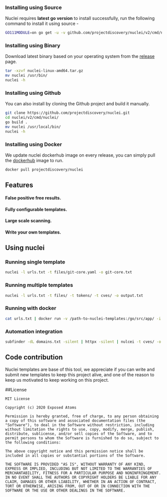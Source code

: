### Installing using Source

Nuclei requires **latest go version** to install successfully, run the following command to install it using source -

```bash
GO111MODULE=on go get -u -v github.com/projectdiscovery/nuclei/v2/cmd/nuclei
```
### Installing using Binary

Download latest binary based on your operating system from the [release](https://github.com/projectdiscovery/nuclei/releases) page.

```bash
tar -xzvf nuclei-linux-amd64.tar.gz
mv nuclei /usr/bin/
nuclei -h
```
### Installing using Github

You can also install by cloning the Github project and build it manually. 

```bash
git clone https://github.com/projectdiscovery/nuclei.git
cd nuclei/v2/cmd/nuclei/
go build .
mv nuclei /usr/local/bin/
nuclei -h
```

### Installing using Docker

We update nuclei dockerhub image on every release, you can simply pull the [dockerhub](https://hub.docker.com/r/projectdiscovery/nuclei) image to run.

```bash
docker pull projectdiscovery/nuclei
```


## Features

#### False positive free results.
#### Fully configurable templates.
#### Large scale scanning.
#### Write your own templates.

## Using nuclei 

### Running single template

```bash
nuclei -l urls.txt -t files/git-core.yaml -o git-core.txt
```

### Running multiple templates

```bash
nuclei -l urls.txt -t files/ -t tokens/ -t cves/ -o output.txt
```
### Running with docker

```bash
cat urls.txt | docker run -v /path-to-nuclei-templates:/go/src/app/ -i projectdiscovery/nuclei -t ./files/git-config.yaml > results.txt
```
### Automation integration

```bash
subfinder -dL domains.txt -silent | httpx -silent | nulcei -t cves/ -o cves.txt
```

## Code contribution

Nuclei templates are base of this tool, we appreciate if you can write and submit new templates to keep this project alive, and one of the reason to keep us motivated to keep working on this project. 

##License

```
MIT License

Copyright (c) 2020 Exposed Atoms

Permission is hereby granted, free of charge, to any person obtaining a copy of this software and associated documentation files (the "Software"), to deal in the Software without restriction, including without limitation the rights to use, copy, modify, merge, publish, distribute, sublicense, and/or sell copies of the Software, and to permit persons to whom the Software is furnished to do so, subject to the following conditions:

The above copyright notice and this permission notice shall be included in all copies or substantial portions of the Software.

THE SOFTWARE IS PROVIDED "AS IS", WITHOUT WARRANTY OF ANY KIND, EXPRESS OR IMPLIED, INCLUDING BUT NOT LIMITED TO THE WARRANTIES OF MERCHANTABILITY, FITNESS FOR A PARTICULAR PURPOSE AND NONINFRINGEMENT. IN NO EVENT SHALL THE AUTHORS OR COPYRIGHT HOLDERS BE LIABLE FOR ANY CLAIM, DAMAGES OR OTHER LIABILITY, WHETHER IN AN ACTION OF CONTRACT, TORT OR OTHERWISE, ARISING FROM, OUT OF OR IN CONNECTION WITH THE SOFTWARE OR THE USE OR OTHER DEALINGS IN THE SOFTWARE.
```